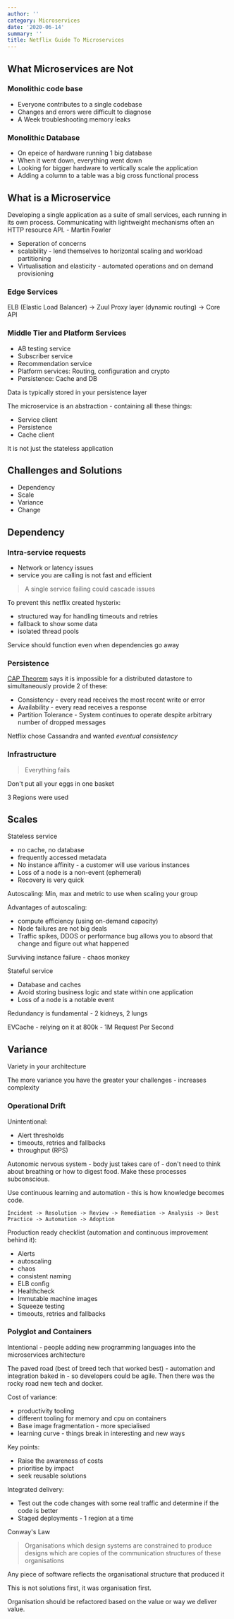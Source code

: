```yaml
---
author: ''
category: Microservices
date: '2020-06-14'
summary: ''
title: Netflix Guide To Microservices
---
```

## What Microservices are Not

### Monolithic code base

* Everyone contributes to a single codebase
* Changes and errors were difficult to diagnose
* A Week troubleshooting memory leaks

### Monolithic Database

* On epeice of hardware running 1 big database
* When it went down, everything went down
* Looking for bigger hardware to vertically scale the application
* Adding a column to a table was a big cross functional process

## What is a Microservice

Developing a single application as a suite of small services, each running in its own process.
Communicating with lightweight mechanisms often an HTTP resource API. - Martin Fowler

* Seperation of concerns
* scalability - lend themselves to horizontal scaling and workload partitioning
* Virtualisation and elasticity - automated operations and on demand provisioning

### Edge Services

ELB (Elastic Load Balancer) -> Zuul Proxy layer (dynamic routing) -> Core API

### Middle Tier and Platform Services

* AB testing service
* Subscriber service
* Recommendation service
* Platform services: Routing, configuration and crypto
* Persistence: Cache and DB

Data is typically stored in your persistence layer

The microservice is an abstraction - containing all these things:

* Service client
* Persistence
* Cache client

It is not just the stateless application

## Challenges and Solutions

* Dependency
* Scale
* Variance
* Change

## Dependency

### Intra-service requests

* Network or latency issues
* service you are calling is not fast and efficient

> A single service failing could cascade issues

To prevent this netflix created hysterix:

* structured way for handling timeouts and retries
* fallback to show some data
* isolated thread pools

Service should function even when dependencies go away

### Persistence

[CAP Theorem](https://en.wikipedia.org/wiki/CAP_theorem) says it is impossible for a distributed datastore to simultaneously provide 2 of these:

* Consistency - every read receives the most recent write or error
* Availability - every read receives a response
* Partition Tolerance - System continues to operate despite arbitrary number of dropped messages

Netflix chose Cassandra and wanted *eventual consistency*

### Infrastructure

> Everything fails

Don't put all your eggs in one basket

3 Regions were used

## Scales

Stateless service
* no cache, no database
* frequently accessed metadata
* No instance affinity - a customer will use various instances
* Loss of a node is a non-event (ephemeral)
* Recovery is very quick

Autoscaling: Min, max and metric to use when scaling your group

Advantages of autoscaling:

* compute efficiency (using on-demand capacity)
* Node failures are not big deals
* Traffic spikes, DDOS or performance bug allows you to absord that change and figure out what happened

Surviving instance failure - chaos monkey

Stateful service
* Database and caches
* Avoid storing business logic and state within one application
* Loss of a node is a notable event

Redundancy is fundamental - 2 kidneys, 2 lungs

EVCache - relying on it at 800k - 1M Request Per Second

## Variance

Variety in your architecture

The more variance you have the greater your challenges - increases complexity

### Operational Drift

Unintentional:

* Alert thresholds
* timeouts, retries and fallbacks
* throughput (RPS)

Autonomic nervous system - body just takes care of - don't need to think about breathing or how to digest food.
Make these processes subconscious.

Use continuous learning and automation - this is how knowledge becomes code.

    Incident -> Resolution -> Review -> Remediation -> Analysis -> Best Practice -> Automation -> Adoption

Production ready checklist (automation and continuous improvement behind it):

* Alerts
* autoscaling
* chaos
* consistent naming
* ELB config
* Healthcheck
* Immutable machine images
* Squeeze testing
* timeouts, retries and fallbacks

### Polyglot and Containers

Intentional - people adding new programming languages into the microservices architecture

The paved road (best of breed tech that worked best) - automation and integration baked in - so developers could be agile.
Then there was the rocky road new tech and docker.

Cost of variance:

* productivity tooling
* different tooling for memory and cpu on containers
* Base image fragmentation - more specialised
* learning curve - things break in interesting and new ways


Key points:

* Raise the awareness of costs
* prioritise by impact
* seek reusable solutions

Integrated delivery:

* Test out the code changes with some real traffic and determine if the code is better
* Staged deployments - 1 region at a time


Conway's Law

> Organisations which design systems are constrained to produce designs which  are copies of the communication structures of these organisations

Any piece of software reflects the organisational structure that produced it

This is not solutions first, it was organisation first.

Organisation should be refactored based on the value or way we deliver value.




